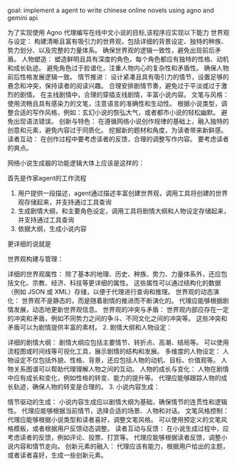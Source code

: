goal: implement a agent to write chinese online novels using agno and gemini api


为了实现使用 Agno 代理编写在线中文小说的目标,该程序应实现以下能力
世界观与设定：
构建清晰且富有吸引力的世界观，包括详细的背景设定、独特的种族、势力划分、以及完整的力量体系。
确保世界观的逻辑一致性，避免出现前后矛盾。
人物塑造：
塑造鲜明且具有深度的角色，每个角色都应有独特的性格、动机和成长轨迹。
避免角色过于脸谱化，注重人物内心的复杂性和矛盾性。
确保人物前后性格发展逻辑一致。
情节推进：
设计紧凑且具有吸引力的情节，设置足够的悬念和冲突，保持读者的阅读兴趣。
合理安排剧情节奏，避免过于平淡或过于激烈的剧情。
在主线剧情中，合理的穿插支线剧情，丰富小说内容。
文笔与风格：
使用流畅且具有感染力的文笔，注意语言的准确性和生动性。
根据小说类型，调整合适的写作风格，例如：玄幻小说的恢弘大气，或者都市小说的轻松幽默。
避免出现语法错误。
创新与特色：
在遵循网络小说创作规律的基础上，融入独特的创意和元素，避免内容过于同质化。
挖掘新的题材和角度，为读者带来新鲜感。
读者互动：
在创作过程中要考虑读者的反馈，合理的调整写作内容。
要考虑读者的爽点。




网络小说生成器的功能逻辑大体上应该是这样的：

首先是作家agent的工作流程
1. 用户提供一段描述，agent通过描述丰富创建世界观，调用工具将创建的世界观存储起来，并支持通过工具查询
2. 生成剧情大纲，和主要角色设定，调用工具将剧情大纲和人物设定存储起来，并支持通过工具查询
3. 依据大纲，生成小说内容

更详细的说就是

世界观构建与管理：

详细的世界观属性：
除了基本的地理、历史、种族、势力、力量体系外，还应包括文化、宗教、经济、科技等更详细的属性。
这些属性可以通过结构化的数据（例如 JSON 或 XML）存储，以便于代理进行查询和推理。
世界观的动态演化：
世界观不是静态的，而是随着剧情的推进而不断演化的。
代理应能够根据剧情发展，动态地更新世界观信息。
世界观的冲突与矛盾：
世界观内部应存在一定的冲突和矛盾，例如不同势力之间的争斗、不同文化之间的冲突等。
这些冲突和矛盾可以为剧情提供丰富的素材。
2. 剧情大纲和人物设定：

详细的剧情大纲：
剧情大纲应包括主要情节、转折点、高潮、结局等。
可以使用流程图或时间线等可视化工具，展示剧情的结构和发展。
多维度的人物设定：
人物设定不仅包括外貌、性格、背景，还应包括人物的动机、目标、价值观等。
人物关系图谱可以帮助代理理解人物之间的互动。
人物的成长与变化：
人物在剧情中应有成长和变化，例如性格的转变、能力的提升等。
代理应能够跟踪人物的成长轨迹，确保人物的转变是合理的。
3. 小说内容生成：

情节驱动的生成：
小说内容生成应以剧情大纲为基础，确保情节的连贯性和逻辑性。
代理应能够根据当前情节，选择合适的场景、人物和对话。
文笔风格控制：
代理应能够根据小说类型和读者喜好，调整文笔风格。
可以使用预定义的文笔风格模板，或者根据用户反馈动态调整。
读者互动与反馈：
在小说生成过程中，应考虑读者的反馈，例如评论、投票、打赏等。
代理应能够根据读者反馈，调整小说内容和情节走向。
创新元素的融入：
代理应该有能力，根据用户给出的主题，或者读者喜好，生成一些创新元素。